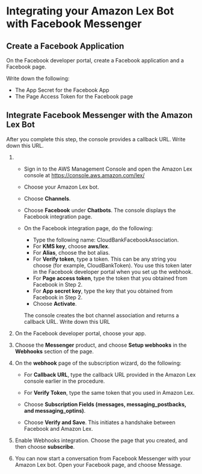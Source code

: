 
# Integrating your Amazon Lex Bot with Facebook Messenger

## Create a Facebook Application

On the Facebook developer portal, create a Facebook application and a Facebook page.

Write down the following:

- The App Secret for the Facebook App
- The Page Access Token for the Facebook page

## Integrate Facebook Messenger with the Amazon Lex Bot 

After you complete this step, the console provides a callback URL. Write down this URL.

1. - Sign in to the AWS Management Console and open the Amazon Lex console at https://console.aws.amazon.com/lex/

    - Choose your Amazon Lex bot.

    - Choose **Channels**.

    - Choose **Facebook** under **Chatbots**. The console displays the Facebook integration page.

    - On the Facebook integration page, do the following:
        + Type the following name: CloudBankFacebookAssociation.
        + For **KMS key**, choose **aws/lex**.
        + For **Alias**, choose the bot alias.
        + For **Verify token**, type a token. This can be any string you choose (for example, CloudBankToken). You use this token later in the Facebook developer portal when you set up the webhook.
        + For **Page access token**, type the token that you obtained from Facebook in Step 2.
        + For **App secret key**, type the key that you obtained from Facebook in Step 2.
        + Choose **Activate**.

        The console creates the bot channel association and returns a callback URL. Write down this URL

2. On the Facebook developer portal, choose your app.

3. Choose the **Messenger** product, and choose **Setup webhooks** in the **Webhooks** section of the page.

4. On the **webhook** page of the subscription wizard, do the following:

    + For **Callback URL**, type the callback URL provided in the Amazon Lex console earlier in the procedure.

    + For **Verify Token**, type the same token that you used in Amazon Lex.

    + Choose **Subscription Fields (messages, messaging_postbacks, and messaging_optins)**.

    + Choose **Verify and Save**. This initiates a handshake between Facebook and Amazon Lex.

5. Enable Webhooks integration. Choose the page that you created, and then choose **subscribe**.

6. You can now start a conversation from Facebook Messenger with your Amazon Lex bot. Open your Facebook page, and choose Message.




